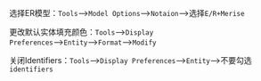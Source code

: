 选择ER模型：`Tools`⟶`Model Options`⟶`Notaion`⟶选择`E/R+Merise`

更改默认实体填充颜色：`Tools`⟶`Display Preferences`⟶`Entity`⟶`Format`⟶`Modify`

关闭Identifiers：`Tools`⟶`Display Preferences`⟶`Entity`⟶不要勾选`identifiers`